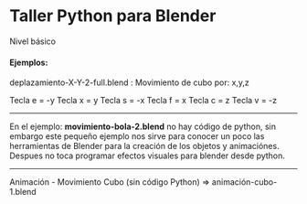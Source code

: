# Taller Python para Blender
Nivel básico

<h4>Ejemplos:</h4>

deplazamiento-X-Y-2-full.blend : Movimiento de cubo por: x,y,z

Tecla e = -y
Tecla x = y
Tecla s = -x
Tecla f = x
Tecla c = z
Tecla v = -z
<hr/>
En el ejemplo: <strong>movimiento-bola-2.blend</strong> no hay código de python, sin embargo este pequeño ejemplo nos sirve para conocer un poco las herramientas de Blender para la creación de los objetos y animaciónes. 
Despues no toca programar efectos visuales para blender desde python.
<hr/>
Animación - Movimiento Cubo (sin código Python) => animación-cubo-1.blend
